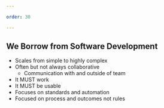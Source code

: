 ```yaml
---

order: 30

---
```


## We Borrow from Software Development

- Scales from simple to highly complex
- Often but not always collaborative
  - Communication with and outside of team
- It MUST work
- It MUST be usable
- Focuses on standards and automation
- Focused on process and outcomes not rules